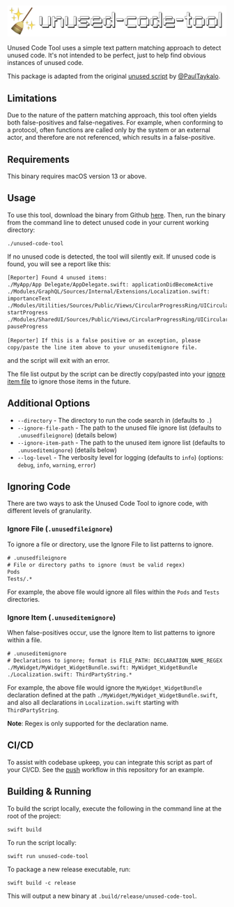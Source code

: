 ![Unused Code Tool](./Assets/unused-code-tool.png)

Unused Code Tool uses a simple text pattern matching approach to detect unused code. It's not intended to be perfect, just to help find obvious instances of unused code.

This package is adapted from the original [unused script](https://github.com/PaulTaykalo/swift-scripts) by [@PaulTaykalo](https://github.com/PaulTaykalo).

## Limitations

Due to the nature of the pattern matching approach, this tool often yields both false-positives and false-negatives. For example, when conforming to a protocol, often functions are called only by the system or an external actor, and therefore are not referenced, which results in a false-positive.

## Requirements

This binary requires macOS version 13 or above.

## Usage

To use this tool, download the binary from Github [here](https://github.com/rubencodes/UnusedCodeTool/blob/main/unused-code-tool). Then, run the binary from the command line to detect unused code in your current working directory:

```
./unused-code-tool
```

If no unused code is detected, the tool will silently exit. If unused code is found, you will see a report like this:

```
[Reporter] Found 4 unused items:
./MyApp/App Delegate/AppDelegate.swift: applicationDidBecomeActive
./Modules/GraphQL/Sources/Internal/Extensions/Localization.swift: importanceText
./Modules/Utilities/Sources/Public/Views/CircularProgressRing/UICircularProgressRing.swift: startProgress
./Modules/SharedUI/Sources/Public/Views/CircularProgressRing/UICircularProgressRing.swift: pauseProgress

[Reporter] If this is a false positive or an exception, please copy/paste the line item above to your unuseditemignore file.
```

and the script will exit with an error.

The file list output by the script can be directly copy/pasted into your [ignore item file](https://github.com/rubencodes/UnusedCodeTool?tab=readme-ov-file#ignore-item-unuseditemignore) to ignore those items in the future.

## Additional Options

- `--directory` - The directory to run the code search in (defaults to `.`)
- `--ignore-file-path` - The path to the unused file ignore list (defaults to `.unusedfileignore`) (details below)
- `--ignore-item-path` - The path to the unused item ignore list (defaults to `.unuseditemignore`) (details below)
- `--log-level` - The verbosity level for logging (defaults to `info`) (options: `debug`, `info`, `warning`, `error`)

## Ignoring Code

There are two ways to ask the Unused Code Tool to ignore code, with different levels of granularity.

### Ignore File (`.unusedfileignore`)

To ignore a file or directory, use the Ignore File to list patterns to ignore.

```
# .unusedfileignore
# File or directory paths to ignore (must be valid regex)
Pods
Tests/.*
```

For example, the above file would ignore all files within the `Pods` and `Tests` directories.

### Ignore Item (`.unuseditemignore`)

When false-positives occur, use the Ignore Item to list patterns to ignore within a file.

```
# .unuseditemignore
# Declarations to ignore; format is FILE_PATH: DECLARATION_NAME_REGEX
./MyWidget/MyWidget_WidgetBundle.swift: MyWidget_WidgetBundle
./Localization.swift: ThirdPartyString.*
```

For example, the above file would ignore the `MyWidget_WidgetBundle` declaration defined at the path `./MyWidget/MyWidget_WidgetBundle.swift`, and also all declarations in `Localization.swift` starting with `ThirdPartyString`.

**Note**: Regex is only supported for the declaration name.

## CI/CD

To assist with codebase upkeep, you can integrate this script as part of your CI/CD. See the [push](https://github.com/rubencodes/UnusedCodeTool/blob/main/.github/workflows/push.yml) workflow in this repository for an example.

## Building & Running

To build the script locally, execute the following in the command line at the root of the project:

```
swift build
```

To run the script locally:

```
swift run unused-code-tool
```

To package a new release executable, run:

```
swift build -c release
```

This will output a new binary at `.build/release/unused-code-tool`.
